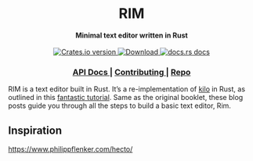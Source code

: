 <h1 align="center">RIM</h1>
<div align="center">
 <strong>
   Minimal text editor written in Rust
 </strong>
</div>

<br />

<div align="center">
  <!-- Crates version -->
  <a href="https://crates.io/crates/rim">
    <img src="https://img.shields.io/crates/v/rim.svg?style=flat-square"
    alt="Crates.io version" />
  </a>
  <!-- Downloads -->
  <a href="https://crates.io/crates/rim">
    <img src="https://img.shields.io/crates/d/rim.svg?style=flat-square"
      alt="Download" />
  </a>
  <!-- docs.rs docs -->
  <a href="https://docs.rs/rim">
    <img src="https://img.shields.io/badge/docs-latest-blue.svg?style=flat-square"
      alt="docs.rs docs" />
  </a>
</div>

<div align="center">
  <h3>
    <a href="https://docs.rs/rim">
      API Docs
    </a>
    <span> | </span>
    <a href="https://github.com/http-rs/rim/blob/main/CONTRIBUTING.md">
      Contributing
    </a>
    <span> | </span>
    <a href="https://github.com/mblode/rim">
      Repo
    </a>
  </h3>
</div>

RIM is a text editor built in Rust. It’s a re-implementation of [kilo](http://antirez.com/news/108) in Rust, as outlined in this [fantastic tutorial](https://viewsourcecode.org/snaptoken/kilo/index.html). Same as the original booklet, these blog posts guide you through all the steps to build a basic text editor, Rim.

## Inspiration

https://www.philippflenker.com/hecto/
